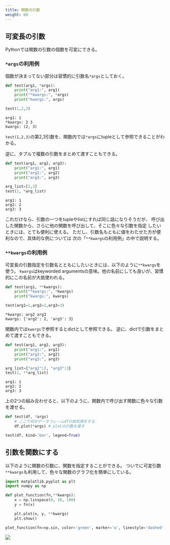 ```yaml
---
title: 関数の引数
weight: 60
---
```


## 可変長の引数

Pythonでは関数の引数の個数を可変にできる。

### `*args`の利用例

個数が決まってない部分は習慣的に引数名`*args`としておく。


```python
def test(arg1, *args):
    print("arg1:", arg1)
    print("*kwargs:", *args)
    print("kwargs:", args)

test(1,2,3)
```
```
arg1: 1
*kwargs: 2 3
kwargs: (2, 3)
```
`test(1,2,3)`の第2,3引数を、関数内では`*args`にtupleとして参照できることがわかる。

逆に、タプルで複数の引数をまとめて渡すこともできる。
```python
def test(arg1, arg2, arg3):
    print("arg1:", arg1)
    print("arg2:", arg2)
    print("arg3:", arg3)

arg_list=[2,3]
test(1, *arg_list)
```
```
arg1: 1
arg2: 2
arg3: 3
```

これだけなら、引数の一つをtupleやlistにすれば同じ話になりそうだが、
呼び出した関数から、さらに他の関数を呼び出して、そこに色々な引数を指定
したいときには、とても便利に使える。
ただし、引数名もともに値をわたせた方が便利なので、具体的な例については
次の「`**kwargs`の利用例」の中で説明する。

### `**kwargs`の利用例


可変長の引数指定を引数名とともにしたいときには、以下のように`**kwargs`を使う。
`kwargs`はkeyworded argumentsの意味。他の名前にしても良いが、習慣的にこの名前が大抵使われる。

```python
def test(arg1, **kwargs):
    print("*kwargs:", *kwargs)
    print("kwargs:", kwargs)

test(arg1=1,arg2=2,arg3=3)
```
```
*kwargs: arg2 arg3
kwargs: {'arg2': 2, 'arg3': 3}
```

関数内では`kwargs`で参照するとdictとして参照できる。
逆に、dictで引数をまとめて渡すこともできる。

```python
def test(arg1, arg2, arg3):
    print("arg1:", arg1)
    print("arg2:", arg2)
    print("arg3:", arg3)

arg_list={"arg2":2, "arg3":3}
test(1, **arg_list)
```
```
arg1: 1
arg2: 2
arg3: 3
```

上の2つの組み合わせると、以下のように、関数内で呼び出す関数に色々な引数を渡せる。
```python
def test(df, *args)
    # ここで何かデータフレームdfの前処理をする
    df.plot(*args) # plotの引数を渡す

test(df, kind='bar', legend=True)
```

## 引数を関数にする

以下のように関数の引数に、関数を指定することができる。
ついでに可変引数`**kwargs`も利用して、色々な関数のグラフ化を簡単にしている。

```python
import matplotlib.pyplot as plt
import numpy as np

def plot_function(fn,**kwargs):
    x = np.linspace(0, 10, 100)
    y = fn(x)

    plt.plot(x, y, **kwargs)
    plt.show()

plot_function(fn=np.sin, color='green', marker='o', linestyle='dashed', linewidth=2, markersize=2)
```
![](images/function-plot)
